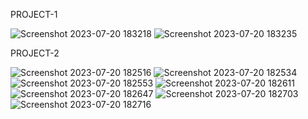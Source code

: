 PROJECT-1

![Screenshot 2023-07-20 183218](https://github.com/Sujit-Panigrahi5/MileStone_Repo/assets/128701820/aee6b78c-170c-4ec6-a604-510bdff6f031)
![Screenshot 2023-07-20 183235](https://github.com/Sujit-Panigrahi5/MileStone_Repo/assets/128701820/ca643ae0-19e6-428d-b5e1-8408b0a9f83c)


PROJECT-2

![Screenshot 2023-07-20 182516](https://github.com/Sujit-Panigrahi5/MileStone_Repo/assets/128701820/8ef0a700-d426-4dd4-9756-d2847a5b8681)
![Screenshot 2023-07-20 182534](https://github.com/Sujit-Panigrahi5/MileStone_Repo/assets/128701820/9410b7f4-4583-43fd-a32b-a515dcf18918)
![Screenshot 2023-07-20 182553](https://github.com/Sujit-Panigrahi5/MileStone_Repo/assets/128701820/43347a2b-8ff5-4285-a13e-25cd88b7e358)
![Screenshot 2023-07-20 182611](https://github.com/Sujit-Panigrahi5/MileStone_Repo/assets/128701820/e6040151-ba26-4653-bb5b-c24db753d8af)
![Screenshot 2023-07-20 182647](https://github.com/Sujit-Panigrahi5/MileStone_Repo/assets/128701820/bc22339d-0b25-4764-9052-e2242fb3d0a6)
![Screenshot 2023-07-20 182703](https://github.com/Sujit-Panigrahi5/MileStone_Repo/assets/128701820/70e2f9ad-5d9a-4eb9-b14f-fd4e8b7f39e1)
![Screenshot 2023-07-20 182716](https://github.com/Sujit-Panigrahi5/MileStone_Repo/assets/128701820/29523e26-4e12-427f-8022-2d49f86e05d0)
